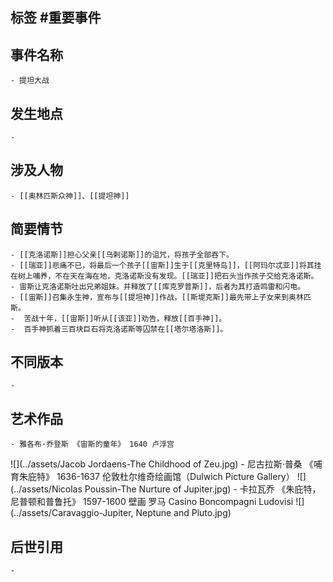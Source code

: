 ## 标签  #重要事件
## 事件名称
	- 提坦大战
## 发生地点
	-
## 涉及人物
	- [[奥林匹斯众神]]、[[提坦神]]
## 简要情节
	- [[克洛诺斯]]担心父亲[[乌剌诺斯]]的诅咒，将孩子全部吞下。
	- [[瑞亚]]悲痛不已，将最后一个孩子[[宙斯]]生于[[克里特岛]]，[[阿玛尔忒亚]]将其挂在树上哺养，不在天在海在地，克洛诺斯没有发现。[[瑞亚]]把石头当作孩子交给克洛诺斯。
	- 宙斯让克洛诺斯吐出兄弟姐妹。并释放了[[库克罗普斯]]，后者为其打造鸣雷和闪电。
	- [[宙斯]]召集永生神，宣布与[[提坦神]]作战，[[斯堤克斯]]最先带上子女来到奥林匹斯。
	-  苦战十年，[[宙斯]]听从[[该亚]]劝告，释放[[百手神]]。
	-  百手神抓着三百块巨石将克洛诺斯等囚禁在[[塔尔塔洛斯]]。
## 不同版本
	-
## 艺术作品
	- 雅各布·乔登斯 《宙斯的童年》 1640 卢浮宫
 ![](../assets/Jacob Jordaens-The Childhood of Zeu.jpg)
	- 尼古拉斯·普桑 《哺育朱庇特》 1636-1637 伦敦杜尔维奇绘画馆（Dulwich Picture Gallery）
 ![](../assets/Nicolas Poussin-The Nurture of Jupiter.jpg)
	- 卡拉瓦乔 《朱庇特，尼普顿和普鲁托》 1597-1600 壁画 罗马 Casino Boncompagni Ludovisi
 ![](../assets/Caravaggio-Jupiter, Neptune and Pluto.jpg)
## 后世引用
	-
